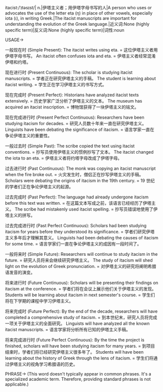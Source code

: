 itacist:/ˈɪtəsɪst/| n.|伊塔主义者；用伊塔字母书写的人|A person who uses or advocates the use of the letter eta (η) in place of other vowels, especially iota (ι), in writing Greek.|The itacist manuscripts are important for understanding the evolution of the Greek language.|近义词:None (highly specific term)|反义词:None (highly specific term)|词性:noun

USAGE->

一般现在时 (Simple Present):
The itacist writes using eta. =  这位伊塔主义者用伊塔字母书写。
An itacist often confuses iota and eta. = 伊塔主义者经常混淆伊塔和约塔。

现在进行时 (Present Continuous):
The scholar is studying itacist manuscripts. = 学者正在研究伊塔主义的手稿。
The student is learning about itacist writing. = 学生正在学习伊塔主义的书写方式。

现在完成时 (Present Perfect):
Historians have analyzed itacist texts extensively. = 历史学家广泛分析了伊塔主义的文本。
The museum has acquired an itacist inscription. = 博物馆获得了一块伊塔主义的铭文。

现在完成进行时 (Present Perfect Continuous):
Researchers have been studying itacism for decades. = 研究人员数十年来一直在研究伊塔主义。
Linguists have been debating the significance of itacism. = 语言学家一直在争论伊塔主义的重要性。


一般过去时 (Simple Past):
The scribe copied the text using itacist conventions. = 抄写员使用伊塔主义的惯例抄写了文本。
The itacist changed the iota to an eta. = 伊塔主义者将约塔字母改成了伊塔字母。

过去进行时 (Past Continuous):
The monk was copying an itacist manuscript when the fire broke out. = 火灾发生时，僧侣正在抄写伊塔主义的手稿。
Scholars were debating the origins of itacism in the 19th century. = 19 世纪的学者们正在争论伊塔主义的起源。

过去完成时 (Past Perfect):
The language had already undergone itacism before this text was written. = 在这篇文本写成之前，该语言已经经历了伊塔主义。
The scribe had mistakenly used itacist spelling. = 抄写员错误地使用了伊塔主义的拼写。


过去完成进行时 (Past Perfect Continuous):
Scholars had been studying itacism for years before they understood its significance. = 学者们研究伊塔主义多年后才理解其意义。
Linguists had been debating the causes of itacism for some time. = 语言学家们一直在争论伊塔主义的成因有一段时间了。


一般将来时 (Simple Future):
Researchers will continue to study itacism in the future. = 研究人员将来会继续研究伊塔主义。
The study of itacism will shed light on the evolution of Greek pronunciation. = 对伊塔主义的研究将阐明希腊语发音的演变。

将来进行时 (Future Continuous):
Scholars will be presenting their findings on itacism at the conference. = 学者们将在会议上展示他们关于伊塔主义的发现。
Students will be learning about itacism in next semester's course. = 学生们将在下学期的课程中学习伊塔主义。

将来完成时 (Future Perfect):
By the end of the decade, researchers will have completed a comprehensive study of itacism. = 到本世纪末，研究人员将完成一项关于伊塔主义的全面研究。
Linguists will have analyzed all the known itacist manuscripts. = 语言学家将分析所有已知的伊塔主义手稿。

将来完成进行时 (Future Perfect Continuous):
By the time the project is finished, scholars will have been studying itacism for many years. = 到项目结束时，学者们将已经研究伊塔主义很多年了。
Students will have been learning about the history of Greek through the lens of itacism. = 学生们将通过伊塔主义的视角学习希腊语的历史。


PHRASE->
(This word doesn't typically appear in common phrases.  It's a specialized academic term.  Therefore, providing standard phrases is not applicable.)
